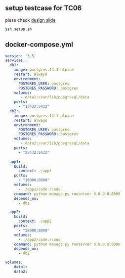 ## setup testcase for TC06
plese check [design slide](https://docs.google.com/presentation/d/1T-oVlVRT6dkG9qvErxL3lXZNHZ9Og9wEdlvx86Pk8Mc/edit?usp=sharing)

```sh
$sh setup.sh
```

## docker-compose.yml
```yml
version: '3.5'
services:
  db1:
    image: postgres:14.1-alpine
    restart: always
    environment:
      POSTGRES_USER: postgres
      POSTGRES_PASSWORD: postgres
    volumes:
       - data1:/var/lib/posgresql/data
    ports:
      - "15432:5432"
  db2:
    image: postgres:14.1-alpine
    restart: always
    environment:
      POSTGRES_USER: postgres
      POSTGRES_PASSWORD: postgres
    volumes:
       - data2:/var/lib/posgresql/data
    ports:
      - "25432:5432"
  
  app1:
    build:
      context: ./app1
    ports:
      - "18000:8000"
    volumes:
      - ./app1/code:/code
    command: python manage.py runserver 0.0.0.0:8000
    depends_on:
      - db1

  app2:
    build:
      context: ./app2
    ports:
      - "28000:8000"
    volumes:
      - ./app2/code:/code
    command: python manage.py runserver 0.0.0.0:8000
    depends_on:
      - db2

volumes:
    data1:
    data2:
```
